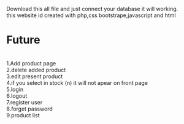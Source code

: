 Download this all file and just connect your database it will working.<br>
this website id created with php,css bootstrape,javascript and html<br>
<h1>Future</h1>
<br>
1.Add product page<br>
2.delete added product<br>
3.edit present product<br>
4.if you select in stock (n) it will not apear on front page<br>
5.login <br>
6.logout<br>
7.register user<br>
8.forget password<br>
9.product list<br>
